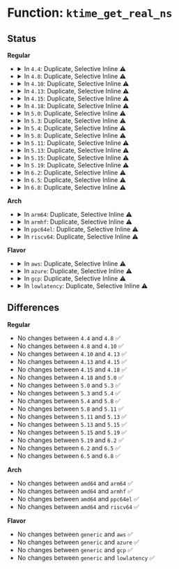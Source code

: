 # Function: <code>ktime_get_real_ns</code>

## Status
<b>Regular</b>
<ul>
<li>
<details>
<summary>In <code>4.4</code>: Duplicate, Selective Inline ⚠️</summary>

```c
u64 ktime_get_real_ns();
```

**Collision:** Static Duplication

**Inline:** Selective

**Transformation:** False

**Instances:**

```
In kernel/events/core.c (ffffffff81179820)
Location: include/linux/timekeeping.h:214
Inline: False
```
```
In net/core/secure_seq.c (ffffffff81711247)
Location: include/linux/timekeeping.h:214
Inline: True
Inline callers:
  - net/core/secure_seq.c:secure_tcpv6_sequence_number
  - net/core/secure_seq.c:secure_dccp_sequence_number
  - net/core/secure_seq.c:secure_dccpv6_sequence_number
  - net/core/secure_seq.c:secure_tcp_sequence_number
```
**Symbols:**

```
ffffffff81179820-ffffffff8117982d: ktime_get_real_ns (STB_LOCAL)
```
</details>
</li>
<li>
<details>
<summary>In <code>4.8</code>: Duplicate, Selective Inline ⚠️</summary>

```c
u64 ktime_get_real_ns();
```

**Collision:** Static Duplication

**Inline:** Selective

**Transformation:** False

**Instances:**

```
In kernel/events/core.c (ffffffff8118a0c0)
Location: include/linux/timekeeping.h:230
Inline: False
```
```
In drivers/gpio/gpiolib.c (ffffffff8146f656)
Location: include/linux/timekeeping.h:230
Inline: True
Inline callers:
  - drivers/gpio/gpiolib.c:lineevent_irq_thread
```
```
In net/core/secure_seq.c (ffffffff81778d88)
Location: include/linux/timekeeping.h:230
Inline: True
Inline callers:
  - net/core/secure_seq.c:secure_dccpv6_sequence_number
  - net/core/secure_seq.c:secure_dccp_sequence_number
  - net/core/secure_seq.c:secure_tcp_sequence_number
  - net/core/secure_seq.c:secure_tcpv6_sequence_number
```
**Symbols:**

```
ffffffff8118a0c0-ffffffff8118a0cd: ktime_get_real_ns (STB_LOCAL)
```
</details>
</li>
<li>
<details>
<summary>In <code>4.10</code>: Duplicate, Selective Inline ⚠️</summary>

```c
u64 ktime_get_real_ns();
```

**Collision:** Static Duplication

**Inline:** Selective

**Transformation:** False

**Instances:**

```
In kernel/events/core.c (ffffffff811994b0)
Location: include/linux/timekeeping.h:230
Inline: False
```
```
In drivers/gpio/gpiolib.c (ffffffff814919c6)
Location: include/linux/timekeeping.h:230
Inline: True
Inline callers:
  - drivers/gpio/gpiolib.c:lineevent_irq_thread
```
```
In net/core/secure_seq.c (ffffffff817a5ec8)
Location: include/linux/timekeeping.h:230
Inline: True
Inline callers:
  - net/core/secure_seq.c:secure_dccpv6_sequence_number
  - net/core/secure_seq.c:secure_dccp_sequence_number
  - net/core/secure_seq.c:secure_tcp_sequence_number
  - net/core/secure_seq.c:secure_tcpv6_sequence_number
```
**Symbols:**

```
ffffffff811994b0-ffffffff811994bd: ktime_get_real_ns (STB_LOCAL)
```
</details>
</li>
<li>
<details>
<summary>In <code>4.13</code>: Duplicate, Selective Inline ⚠️</summary>

```c
u64 ktime_get_real_ns();
```

**Collision:** Static Duplication

**Inline:** Selective

**Transformation:** False

**Instances:**

```
In kernel/events/core.c (ffffffff811a1400)
Location: include/linux/timekeeping.h:219
Inline: False
```
```
In drivers/gpio/gpiolib.c (ffffffff8149b5f6)
Location: include/linux/timekeeping.h:219
Inline: True
Inline callers:
  - drivers/gpio/gpiolib.c:lineevent_irq_thread
```
```
In net/core/secure_seq.c (ffffffff817c3e70)
Location: include/linux/timekeeping.h:219
Inline: True
Inline callers:
  - net/core/secure_seq.c:secure_dccpv6_sequence_number
  - net/core/secure_seq.c:secure_dccp_sequence_number
  - net/core/secure_seq.c:secure_tcp_seq
  - net/core/secure_seq.c:secure_tcpv6_seq
```
**Symbols:**

```
ffffffff811a1400-ffffffff811a140d: ktime_get_real_ns (STB_LOCAL)
```
</details>
</li>
<li>
<details>
<summary>In <code>4.15</code>: Duplicate, Selective Inline ⚠️</summary>

```c
u64 ktime_get_real_ns();
```

**Collision:** Static Duplication

**Inline:** Selective

**Transformation:** False

**Instances:**

```
In kernel/events/core.c (ffffffff811b4f80)
Location: include/linux/timekeeping.h:99
Inline: False
```
```
In drivers/gpio/gpiolib.c (ffffffff814da496)
Location: include/linux/timekeeping.h:99
Inline: True
Inline callers:
  - drivers/gpio/gpiolib.c:lineevent_irq_thread
```
```
In net/core/secure_seq.c (ffffffff8183d91c)
Location: include/linux/timekeeping.h:99
Inline: True
Inline callers:
  - net/core/secure_seq.c:secure_dccpv6_sequence_number
  - net/core/secure_seq.c:secure_dccp_sequence_number
  - net/core/secure_seq.c:secure_tcp_seq
  - net/core/secure_seq.c:secure_tcpv6_seq
```
**Symbols:**

```
ffffffff811b4f80-ffffffff811b4f8d: ktime_get_real_ns (STB_LOCAL)
```
</details>
</li>
<li>
<details>
<summary>In <code>4.18</code>: Duplicate, Selective Inline ⚠️</summary>

```c
u64 ktime_get_real_ns();
```

**Collision:** Static Duplication

**Inline:** Selective

**Transformation:** False

**Instances:**

```
In kernel/events/core.c (ffffffff811d3de0)
Location: include/linux/timekeeping.h:114
Inline: False
```
```
In drivers/gpio/gpiolib.c (ffffffff81507585)
Location: include/linux/timekeeping.h:114
Inline: True
Inline callers:
  - drivers/gpio/gpiolib.c:lineevent_irq_handler
```
```
In net/core/secure_seq.c (ffffffff8188813e)
Location: include/linux/timekeeping.h:114
Inline: True
Inline callers:
  - net/core/secure_seq.c:secure_dccpv6_sequence_number
  - net/core/secure_seq.c:secure_dccp_sequence_number
  - net/core/secure_seq.c:secure_tcp_seq
  - net/core/secure_seq.c:secure_tcpv6_seq
```
**Symbols:**

```
ffffffff811d3de0-ffffffff811d3ded: ktime_get_real_ns (STB_LOCAL)
```
</details>
</li>
<li>
<details>
<summary>In <code>5.0</code>: Duplicate, Selective Inline ⚠️</summary>

```c
u64 ktime_get_real_ns();
```

**Collision:** Static Duplication

**Inline:** Selective

**Transformation:** False

**Instances:**

```
In kernel/events/core.c (ffffffff811e42e0)
Location: include/linux/timekeeping.h:129
Inline: False
```
```
In drivers/gpio/gpiolib.c (ffffffff8151bb05)
Location: include/linux/timekeeping.h:129
Inline: True
Inline callers:
  - drivers/gpio/gpiolib.c:lineevent_irq_handler
  - drivers/gpio/gpiolib.c:lineevent_irq_thread
```
```
In net/core/secure_seq.c (ffffffff818a8d0e)
Location: include/linux/timekeeping.h:129
Inline: True
Inline callers:
  - net/core/secure_seq.c:secure_dccpv6_sequence_number
  - net/core/secure_seq.c:secure_dccp_sequence_number
  - net/core/secure_seq.c:secure_tcp_seq
  - net/core/secure_seq.c:secure_tcpv6_seq
```
**Symbols:**

```
ffffffff811e42e0-ffffffff811e42ed: ktime_get_real_ns (STB_LOCAL)
```
</details>
</li>
<li>
<details>
<summary>In <code>5.3</code>: Duplicate, Selective Inline ⚠️</summary>

```c
u64 ktime_get_real_ns();
```

**Collision:** Static Duplication

**Inline:** Selective

**Transformation:** False

**Instances:**

```
In kernel/events/core.c (ffffffff811fb5d0)
Location: include/linux/timekeeping.h:157
Inline: False
```
```
In drivers/gpio/gpiolib.c (ffffffff81549cb5)
Location: include/linux/timekeeping.h:157
Inline: True
Inline callers:
  - drivers/gpio/gpiolib.c:lineevent_irq_handler
  - drivers/gpio/gpiolib.c:lineevent_irq_thread
```
```
In net/core/secure_seq.c (ffffffff818f43ae)
Location: include/linux/timekeeping.h:157
Inline: True
Inline callers:
  - net/core/secure_seq.c:secure_dccpv6_sequence_number
  - net/core/secure_seq.c:secure_dccp_sequence_number
  - net/core/secure_seq.c:secure_tcp_seq
  - net/core/secure_seq.c:secure_tcpv6_seq
```
**Symbols:**

```
ffffffff811fb5d0-ffffffff811fb5dd: ktime_get_real_ns (STB_LOCAL)
```
</details>
</li>
<li>
<details>
<summary>In <code>5.4</code>: Duplicate, Selective Inline ⚠️</summary>

```c
u64 ktime_get_real_ns();
```

**Collision:** Static Duplication

**Inline:** Selective

**Transformation:** False

**Instances:**

```
In kernel/events/core.c (ffffffff81208980)
Location: include/linux/timekeeping.h:157
Inline: False
```
```
In drivers/gpio/gpiolib.c (ffffffff8156ae55)
Location: include/linux/timekeeping.h:157
Inline: True
Inline callers:
  - drivers/gpio/gpiolib.c:lineevent_irq_handler
  - drivers/gpio/gpiolib.c:lineevent_irq_thread
```
```
In net/core/secure_seq.c (ffffffff8192635e)
Location: include/linux/timekeeping.h:157
Inline: True
Inline callers:
  - net/core/secure_seq.c:secure_dccpv6_sequence_number
  - net/core/secure_seq.c:secure_dccp_sequence_number
  - net/core/secure_seq.c:secure_tcp_seq
  - net/core/secure_seq.c:secure_tcpv6_seq
```
```
In net/core/devlink.c (ffffffff8197d7ca)
Location: include/linux/timekeeping.h:157
Inline: True
```
**Symbols:**

```
ffffffff81208980-ffffffff8120898d: ktime_get_real_ns (STB_LOCAL)
```
</details>
</li>
<li>
<details>
<summary>In <code>5.8</code>: Duplicate, Selective Inline ⚠️</summary>

```c
u64 ktime_get_real_ns();
```

**Collision:** Static Duplication

**Inline:** Selective

**Transformation:** False

**Instances:**

```
In kernel/events/core.c (ffffffff81231400)
Location: include/linux/timekeeping.h:157
Inline: False
```
```
In net/core/secure_seq.c (ffffffff819fa33a)
Location: include/linux/timekeeping.h:157
Inline: True
Inline callers:
  - net/core/secure_seq.c:secure_dccpv6_sequence_number
  - net/core/secure_seq.c:secure_dccp_sequence_number
  - net/core/secure_seq.c:secure_tcp_seq
  - net/core/secure_seq.c:secure_tcpv6_seq
```
```
In net/core/devlink.c (ffffffff81a53ed2)
Location: include/linux/timekeeping.h:157
Inline: True
```
**Symbols:**

```
ffffffff81231400-ffffffff8123140d: ktime_get_real_ns (STB_LOCAL)
```
</details>
</li>
<li>
<details>
<summary>In <code>5.11</code>: Duplicate, Selective Inline ⚠️</summary>

```c
u64 ktime_get_real_ns();
```

**Collision:** Static Duplication

**Inline:** Selective

**Transformation:** False

**Instances:**

```
In kernel/events/core.c (ffffffff8123b070)
Location: include/linux/timekeeping.h:156
Inline: False
```
```
In drivers/gpio/gpiolib-cdev.c (ffffffff8163b8c6)
Location: include/linux/timekeeping.h:156
Inline: True
Inline callers:
  - drivers/gpio/gpiolib-cdev.c:debounce_work_func
  - drivers/gpio/gpiolib-cdev.c:edge_irq_handler
  - drivers/gpio/gpiolib-cdev.c:edge_irq_thread
```
```
In net/core/secure_seq.c (ffffffff819f9f2a)
Location: include/linux/timekeeping.h:156
Inline: True
Inline callers:
  - net/core/secure_seq.c:secure_dccpv6_sequence_number
  - net/core/secure_seq.c:secure_dccp_sequence_number
  - net/core/secure_seq.c:secure_tcp_seq
  - net/core/secure_seq.c:secure_tcpv6_seq
```
```
In net/core/devlink.c (ffffffff81a5ba52)
Location: include/linux/timekeeping.h:156
Inline: True
```
**Symbols:**

```
ffffffff8123b070-ffffffff8123b07d: ktime_get_real_ns (STB_LOCAL)
```
</details>
</li>
<li>
<details>
<summary>In <code>5.13</code>: Duplicate, Selective Inline ⚠️</summary>

```c
u64 ktime_get_real_ns();
```

**Collision:** Static Duplication

**Inline:** Selective

**Transformation:** False

**Instances:**

```
In kernel/events/core.c (ffffffff8123f830)
Location: include/linux/timekeeping.h:157
Inline: False
```
```
In drivers/gpio/gpiolib-cdev.c (ffffffff8161f7a6)
Location: include/linux/timekeeping.h:157
Inline: True
Inline callers:
  - drivers/gpio/gpiolib-cdev.c:debounce_work_func
  - drivers/gpio/gpiolib-cdev.c:edge_irq_handler
  - drivers/gpio/gpiolib-cdev.c:edge_irq_thread
```
```
In net/core/secure_seq.c (ffffffff819e00ee)
Location: include/linux/timekeeping.h:157
Inline: True
Inline callers:
  - net/core/secure_seq.c:secure_dccpv6_sequence_number
  - net/core/secure_seq.c:secure_dccp_sequence_number
  - net/core/secure_seq.c:secure_tcp_seq
  - net/core/secure_seq.c:secure_tcpv6_seq
```
```
In net/core/devlink.c (ffffffff81a3eb79)
Location: include/linux/timekeeping.h:157
Inline: True
```
**Symbols:**

```
ffffffff8123f830-ffffffff8123f83d: ktime_get_real_ns (STB_LOCAL)
```
</details>
</li>
<li>
<details>
<summary>In <code>5.15</code>: Duplicate, Selective Inline ⚠️</summary>

```c
u64 ktime_get_real_ns();
```

**Collision:** Static Duplication

**Inline:** Selective

**Transformation:** False

**Instances:**

```
In kernel/events/core.c (ffffffff8127a050)
Location: include/linux/timekeeping.h:157
Inline: False
```
```
In fs/ext4/super.c (ffffffff81498973)
Location: include/linux/timekeeping.h:157
Inline: True
Inline callers:
  - fs/ext4/super.c:ext4_run_li_request
  - fs/ext4/super.c:ext4_run_li_request
```
```
In drivers/gpio/gpiolib-cdev.c (ffffffff8168ed33)
Location: include/linux/timekeeping.h:157
Inline: True
Inline callers:
  - drivers/gpio/gpiolib-cdev.c:debounce_work_func
  - drivers/gpio/gpiolib-cdev.c:edge_irq_handler
  - drivers/gpio/gpiolib-cdev.c:edge_irq_thread
```
```
In net/core/secure_seq.c (ffffffff81a904fb)
Location: include/linux/timekeeping.h:157
Inline: True
Inline callers:
  - net/core/secure_seq.c:secure_dccpv6_sequence_number
  - net/core/secure_seq.c:secure_dccp_sequence_number
  - net/core/secure_seq.c:secure_tcp_seq
  - net/core/secure_seq.c:secure_tcpv6_seq
```
```
In net/core/devlink.c (ffffffff81af485b)
Location: include/linux/timekeeping.h:157
Inline: True
```
**Symbols:**

```
ffffffff8127a050-ffffffff8127a05d: ktime_get_real_ns (STB_LOCAL)
```
</details>
</li>
<li>
<details>
<summary>In <code>5.19</code>: Duplicate, Selective Inline ⚠️</summary>

```c
u64 ktime_get_real_ns();
```

**Collision:** Static Duplication

**Inline:** Selective

**Transformation:** False

**Instances:**

```
In kernel/events/core.c (ffffffff812cd550)
Location: include/linux/timekeeping.h:157
Inline: False
```
```
In fs/ext4/super.c (ffffffff81523723)
Location: include/linux/timekeeping.h:157
Inline: True
Inline callers:
  - fs/ext4/super.c:ext4_run_li_request
  - fs/ext4/super.c:ext4_run_li_request
```
```
In drivers/gpio/gpiolib-cdev.c (ffffffff817aca81)
Location: include/linux/timekeeping.h:157
Inline: True
Inline callers:
  - drivers/gpio/gpiolib-cdev.c:debounce_work_func
  - drivers/gpio/gpiolib-cdev.c:edge_irq_handler
  - drivers/gpio/gpiolib-cdev.c:edge_irq_thread
```
```
In net/core/secure_seq.c (ffffffff81c063b4)
Location: include/linux/timekeeping.h:157
Inline: True
Inline callers:
  - net/core/secure_seq.c:secure_dccpv6_sequence_number
  - net/core/secure_seq.c:secure_dccp_sequence_number
  - net/core/secure_seq.c:secure_tcp_seq
  - net/core/secure_seq.c:secure_tcpv6_seq
```
```
In net/core/devlink.c (ffffffff81c77f0f)
Location: include/linux/timekeeping.h:157
Inline: True
Inline callers:
  - net/core/devlink.c:devlink_health_do_dump
```
**Symbols:**

```
ffffffff812cd550-ffffffff812cd563: ktime_get_real_ns (STB_LOCAL)
```
</details>
</li>
<li>
<details>
<summary>In <code>6.2</code>: Duplicate, Selective Inline ⚠️</summary>

```c
u64 ktime_get_real_ns();
```

**Collision:** Static Duplication

**Inline:** Selective

**Transformation:** False

**Instances:**

```
In kernel/events/core.c (ffffffff81335480)
Location: include/linux/timekeeping.h:157
Inline: False
```
```
In fs/ext4/super.c (ffffffff815c0903)
Location: include/linux/timekeeping.h:157
Inline: True
Inline callers:
  - fs/ext4/super.c:ext4_run_li_request
  - fs/ext4/super.c:ext4_run_li_request
```
```
In drivers/gpio/gpiolib-cdev.c (ffffffff818c4ba0)
Location: include/linux/timekeeping.h:157
Inline: True
Inline callers:
  - drivers/gpio/gpiolib-cdev.c:line_event_timestamp
```
```
In net/core/secure_seq.c (ffffffff81db5cf4)
Location: include/linux/timekeeping.h:157
Inline: True
Inline callers:
  - net/core/secure_seq.c:secure_dccpv6_sequence_number
  - net/core/secure_seq.c:secure_dccp_sequence_number
  - net/core/secure_seq.c:secure_tcp_seq
  - net/core/secure_seq.c:secure_tcpv6_seq
```
```
In net/core/devlink.c (ffffffff81e3098f)
Location: include/linux/timekeeping.h:157
Inline: True
Inline callers:
  - net/core/devlink.c:devlink_health_do_dump
```
**Symbols:**

```
ffffffff81335480-ffffffff81335493: ktime_get_real_ns (STB_LOCAL)
```
</details>
</li>
<li>
<details>
<summary>In <code>6.5</code>: Duplicate, Selective Inline ⚠️</summary>

```c
u64 ktime_get_real_ns();
```

**Collision:** Static Duplication

**Inline:** Selective

**Transformation:** False

**Instances:**

```
In kernel/events/core.c (ffffffff813661d0)
Location: include/linux/timekeeping.h:157
Inline: False
```
```
In fs/ext4/super.c (ffffffff815f809a)
Location: include/linux/timekeeping.h:157
Inline: True
Inline callers:
  - fs/ext4/super.c:ext4_run_li_request
  - fs/ext4/super.c:ext4_run_li_request
```
```
In drivers/gpio/gpiolib-cdev.c (ffffffff81907c70)
Location: include/linux/timekeeping.h:157
Inline: True
Inline callers:
  - drivers/gpio/gpiolib-cdev.c:line_event_timestamp
```
```
In net/core/secure_seq.c (ffffffff81e262c4)
Location: include/linux/timekeeping.h:157
Inline: True
Inline callers:
  - net/core/secure_seq.c:secure_dccpv6_sequence_number
  - net/core/secure_seq.c:secure_dccp_sequence_number
  - net/core/secure_seq.c:secure_tcp_seq
  - net/core/secure_seq.c:secure_tcpv6_seq
```
```
In net/devlink/health.c (ffffffff82046d5f)
Location: include/linux/timekeeping.h:157
Inline: True
Inline callers:
  - net/devlink/health.c:devlink_health_do_dump
```
**Symbols:**

```
ffffffff813661d0-ffffffff813661e3: ktime_get_real_ns (STB_LOCAL)
```
</details>
</li>
<li>
<details>
<summary>In <code>6.8</code>: Duplicate, Selective Inline ⚠️</summary>

```c
u64 ktime_get_real_ns();
```

**Collision:** Static Duplication

**Inline:** Selective

**Transformation:** False

**Instances:**

```
In kernel/events/core.c (ffffffff8138f2f0)
Location: include/linux/timekeeping.h:158
Inline: False
```
```
In fs/ext4/super.c (ffffffff81630c4a)
Location: include/linux/timekeeping.h:158
Inline: True
Inline callers:
  - fs/ext4/super.c:ext4_run_li_request
  - fs/ext4/super.c:ext4_run_li_request
```
```
In drivers/gpio/gpiolib-cdev.c (ffffffff8194f491)
Location: include/linux/timekeeping.h:158
Inline: True
Inline callers:
  - drivers/gpio/gpiolib-cdev.c:line_event_timestamp
```
```
In net/core/secure_seq.c (ffffffff81ee4254)
Location: include/linux/timekeeping.h:158
Inline: True
Inline callers:
  - net/core/secure_seq.c:secure_dccpv6_sequence_number
  - net/core/secure_seq.c:secure_dccp_sequence_number
  - net/core/secure_seq.c:secure_tcp_seq
  - net/core/secure_seq.c:secure_tcpv6_seq
```
```
In net/devlink/health.c (ffffffff82112461)
Location: include/linux/timekeeping.h:158
Inline: True
Inline callers:
  - net/devlink/health.c:devlink_health_do_dump
```
**Symbols:**

```
ffffffff8138f2f0-ffffffff8138f303: ktime_get_real_ns (STB_LOCAL)
```
</details>
</li>
</ul>
<b>Arch</b>
<ul>
<li>
<details>
<summary>In <code>arm64</code>: Duplicate, Selective Inline ⚠️</summary>

```c
u64 ktime_get_real_ns();
```

**Collision:** Static Duplication

**Inline:** Selective

**Transformation:** False

**Instances:**

```
In kernel/events/core.c (ffff800010291d80)
Location: include/linux/timekeeping.h:157
Inline: False
```
```
In drivers/gpio/gpiolib.c (ffff8000106be740)
Location: include/linux/timekeeping.h:157
Inline: True
Inline callers:
  - drivers/gpio/gpiolib.c:lineevent_irq_handler
  - drivers/gpio/gpiolib.c:lineevent_irq_thread
```
```
In net/core/secure_seq.c (ffff800010bc25b4)
Location: include/linux/timekeeping.h:157
Inline: True
Inline callers:
  - net/core/secure_seq.c:secure_dccpv6_sequence_number
  - net/core/secure_seq.c:secure_dccp_sequence_number
  - net/core/secure_seq.c:secure_tcp_seq
  - net/core/secure_seq.c:secure_tcpv6_seq
```
```
In net/core/devlink.c (ffff800010c25380)
Location: include/linux/timekeeping.h:157
Inline: True
```
**Symbols:**

```
ffff800010291d80-ffff800010291d98: ktime_get_real_ns (STB_LOCAL)
```
</details>
</li>
<li>
<details>
<summary>In <code>armhf</code>: Duplicate, Selective Inline ⚠️</summary>

```c
u64 ktime_get_real_ns();
```

**Collision:** Static Duplication

**Inline:** Selective

**Transformation:** False

**Instances:**

```
In arch/arm/common/bL_switcher.c (c03267e0)
Location: include/linux/timekeeping.h:157
Inline: True
Inline callers:
  - arch/arm/common/bL_switcher.c:bL_switcher_trace_trigger_cpu
  - arch/arm/common/bL_switcher.c:bL_switch_to
  - arch/arm/common/bL_switcher.c:bL_switch_to
```
```
In kernel/events/core.c (c04c2f48)
Location: include/linux/timekeeping.h:157
Inline: False
```
```
In drivers/gpio/gpiolib.c (c085e54c)
Location: include/linux/timekeeping.h:157
Inline: True
Inline callers:
  - drivers/gpio/gpiolib.c:lineevent_irq_handler
  - drivers/gpio/gpiolib.c:lineevent_irq_thread
```
```
In net/core/secure_seq.c (c0cdd938)
Location: include/linux/timekeeping.h:157
Inline: True
Inline callers:
  - net/core/secure_seq.c:secure_dccpv6_sequence_number
  - net/core/secure_seq.c:secure_dccp_sequence_number
  - net/core/secure_seq.c:secure_tcp_seq
  - net/core/secure_seq.c:secure_tcpv6_seq
```
```
In net/core/devlink.c (c0d3c488)
Location: include/linux/timekeeping.h:157
Inline: True
```
**Symbols:**

```
c04c2f48-c04c2f60: ktime_get_real_ns (STB_LOCAL)
```
</details>
</li>
<li>
<details>
<summary>In <code>ppc64el</code>: Duplicate, Selective Inline ⚠️</summary>

```c
u64 ktime_get_real_ns();
```

**Collision:** Static Duplication

**Inline:** Selective

**Transformation:** False

**Instances:**

```
In kernel/events/core.c (c0000000003403e0)
Location: include/linux/timekeeping.h:157
Inline: False
```
```
In drivers/gpio/gpiolib.c (c00000000083b6b0)
Location: include/linux/timekeeping.h:157
Inline: True
Inline callers:
  - drivers/gpio/gpiolib.c:lineevent_irq_handler
  - drivers/gpio/gpiolib.c:lineevent_irq_thread
```
```
In net/core/secure_seq.c (c000000000c9c41c)
Location: include/linux/timekeeping.h:157
Inline: True
Inline callers:
  - net/core/secure_seq.c:secure_dccpv6_sequence_number
  - net/core/secure_seq.c:secure_dccp_sequence_number
  - net/core/secure_seq.c:secure_tcp_seq
  - net/core/secure_seq.c:secure_tcpv6_seq
```
```
In net/core/devlink.c (c000000000d1ab40)
Location: include/linux/timekeeping.h:157
Inline: True
```
**Symbols:**

```
c0000000003403e0-c000000000340410: ktime_get_real_ns (STB_LOCAL)
```
</details>
</li>
<li>
<details>
<summary>In <code>riscv64</code>: Duplicate, Selective Inline ⚠️</summary>

```c
u64 ktime_get_real_ns();
```

**Collision:** Static Duplication

**Inline:** Selective

**Transformation:** False

**Instances:**

```
In kernel/events/core.c (ffffffe0001c4642)
Location: include/linux/timekeeping.h:157
Inline: False
```
```
In drivers/gpio/gpiolib.c (ffffffe0004a565a)
Location: include/linux/timekeeping.h:157
Inline: True
Inline callers:
  - drivers/gpio/gpiolib.c:lineevent_irq_handler
  - drivers/gpio/gpiolib.c:lineevent_irq_thread
```
```
In net/core/secure_seq.c (ffffffe00074f550)
Location: include/linux/timekeeping.h:157
Inline: True
Inline callers:
  - net/core/secure_seq.c:secure_dccpv6_sequence_number
  - net/core/secure_seq.c:secure_dccp_sequence_number
  - net/core/secure_seq.c:secure_tcp_seq
  - net/core/secure_seq.c:secure_tcpv6_seq
```
```
In net/core/devlink.c (ffffffe00079d7e4)
Location: include/linux/timekeeping.h:157
Inline: True
```
**Symbols:**

```
ffffffe0001c4642-ffffffe0001c465c: ktime_get_real_ns (STB_LOCAL)
```
</details>
</li>
</ul>
<b>Flavor</b>
<ul>
<li>
<details>
<summary>In <code>aws</code>: Duplicate, Selective Inline ⚠️</summary>

```c
u64 ktime_get_real_ns();
```

**Collision:** Static Duplication

**Inline:** Selective

**Transformation:** False

**Instances:**

```
In kernel/events/core.c (ffffffff81200fa0)
Location: include/linux/timekeeping.h:157
Inline: False
```
```
In drivers/gpio/gpiolib.c (ffffffff81560615)
Location: include/linux/timekeeping.h:157
Inline: True
Inline callers:
  - drivers/gpio/gpiolib.c:lineevent_irq_handler
  - drivers/gpio/gpiolib.c:lineevent_irq_thread
```
```
In net/core/secure_seq.c (ffffffff818c635e)
Location: include/linux/timekeeping.h:157
Inline: True
Inline callers:
  - net/core/secure_seq.c:secure_dccpv6_sequence_number
  - net/core/secure_seq.c:secure_dccp_sequence_number
  - net/core/secure_seq.c:secure_tcp_seq
  - net/core/secure_seq.c:secure_tcpv6_seq
```
```
In net/core/devlink.c (ffffffff8191d63a)
Location: include/linux/timekeeping.h:157
Inline: True
```
**Symbols:**

```
ffffffff81200fa0-ffffffff81200fad: ktime_get_real_ns (STB_LOCAL)
```
</details>
</li>
<li>
<details>
<summary>In <code>azure</code>: Duplicate, Selective Inline ⚠️</summary>

```c
u64 ktime_get_real_ns();
```

**Collision:** Static Duplication

**Inline:** Selective

**Transformation:** False

**Instances:**

```
In kernel/events/core.c (ffffffff811f3cf0)
Location: include/linux/timekeeping.h:157
Inline: False
```
```
In drivers/gpio/gpiolib.c (ffffffff81551465)
Location: include/linux/timekeeping.h:157
Inline: True
Inline callers:
  - drivers/gpio/gpiolib.c:lineevent_irq_handler
  - drivers/gpio/gpiolib.c:lineevent_irq_thread
```
```
In net/core/secure_seq.c (ffffffff8188029e)
Location: include/linux/timekeeping.h:157
Inline: True
Inline callers:
  - net/core/secure_seq.c:secure_dccpv6_sequence_number
  - net/core/secure_seq.c:secure_dccp_sequence_number
  - net/core/secure_seq.c:secure_tcp_seq
  - net/core/secure_seq.c:secure_tcpv6_seq
```
```
In net/core/devlink.c (ffffffff818d73ea)
Location: include/linux/timekeeping.h:157
Inline: True
```
**Symbols:**

```
ffffffff811f3cf0-ffffffff811f3cfd: ktime_get_real_ns (STB_LOCAL)
```
</details>
</li>
<li>
<details>
<summary>In <code>gcp</code>: Duplicate, Selective Inline ⚠️</summary>

```c
u64 ktime_get_real_ns();
```

**Collision:** Static Duplication

**Inline:** Selective

**Transformation:** False

**Instances:**

```
In kernel/events/core.c (ffffffff811fed70)
Location: include/linux/timekeeping.h:157
Inline: False
```
```
In drivers/gpio/gpiolib.c (ffffffff8155f185)
Location: include/linux/timekeeping.h:157
Inline: True
Inline callers:
  - drivers/gpio/gpiolib.c:lineevent_irq_handler
  - drivers/gpio/gpiolib.c:lineevent_irq_thread
```
```
In net/core/secure_seq.c (ffffffff8191735e)
Location: include/linux/timekeeping.h:157
Inline: True
Inline callers:
  - net/core/secure_seq.c:secure_dccpv6_sequence_number
  - net/core/secure_seq.c:secure_dccp_sequence_number
  - net/core/secure_seq.c:secure_tcp_seq
  - net/core/secure_seq.c:secure_tcpv6_seq
```
```
In net/core/devlink.c (ffffffff8196e7ca)
Location: include/linux/timekeeping.h:157
Inline: True
```
```
In net/netfilter/nf_conntrack_core.c (ffffffff819a00b1)
Location: include/linux/timekeeping.h:157
Inline: True
Inline callers:
  - net/netfilter/nf_conntrack_core.c:__nf_conntrack_confirm
```
```
In net/netfilter/nf_conntrack_standalone.c (ffffffff819a1138)
Location: include/linux/timekeeping.h:157
Inline: True
Inline callers:
  - net/netfilter/nf_conntrack_standalone.c:ct_seq_start
```
```
In net/netfilter/nf_conntrack_netlink.c (ffffffff819ae0cd)
Location: include/linux/timekeeping.h:157
Inline: True
Inline callers:
  - net/netfilter/nf_conntrack_netlink.c:ctnetlink_create_conntrack
```
**Symbols:**

```
ffffffff811fed70-ffffffff811fed7d: ktime_get_real_ns (STB_LOCAL)
```
</details>
</li>
<li>
<details>
<summary>In <code>lowlatency</code>: Duplicate, Selective Inline ⚠️</summary>

```c
u64 ktime_get_real_ns();
```

**Collision:** Static Duplication

**Inline:** Selective

**Transformation:** False

**Instances:**

```
In kernel/events/core.c (ffffffff8120de00)
Location: include/linux/timekeeping.h:157
Inline: False
```
```
In drivers/gpio/gpiolib.c (ffffffff81579005)
Location: include/linux/timekeeping.h:157
Inline: True
Inline callers:
  - drivers/gpio/gpiolib.c:lineevent_irq_handler
  - drivers/gpio/gpiolib.c:lineevent_irq_thread
```
```
In net/core/secure_seq.c (ffffffff8193856e)
Location: include/linux/timekeeping.h:157
Inline: True
Inline callers:
  - net/core/secure_seq.c:secure_dccpv6_sequence_number
  - net/core/secure_seq.c:secure_dccp_sequence_number
  - net/core/secure_seq.c:secure_tcp_seq
  - net/core/secure_seq.c:secure_tcpv6_seq
```
```
In net/core/devlink.c (ffffffff81990c7a)
Location: include/linux/timekeeping.h:157
Inline: True
```
**Symbols:**

```
ffffffff8120de00-ffffffff8120de0d: ktime_get_real_ns (STB_LOCAL)
```
</details>
</li>
</ul>

## Differences
<b>Regular</b>
<ul>
<li>
No changes between <code>4.4</code> and <code>4.8</code> ✅
</li>
<li>
No changes between <code>4.8</code> and <code>4.10</code> ✅
</li>
<li>
No changes between <code>4.10</code> and <code>4.13</code> ✅
</li>
<li>
No changes between <code>4.13</code> and <code>4.15</code> ✅
</li>
<li>
No changes between <code>4.15</code> and <code>4.18</code> ✅
</li>
<li>
No changes between <code>4.18</code> and <code>5.0</code> ✅
</li>
<li>
No changes between <code>5.0</code> and <code>5.3</code> ✅
</li>
<li>
No changes between <code>5.3</code> and <code>5.4</code> ✅
</li>
<li>
No changes between <code>5.4</code> and <code>5.8</code> ✅
</li>
<li>
No changes between <code>5.8</code> and <code>5.11</code> ✅
</li>
<li>
No changes between <code>5.11</code> and <code>5.13</code> ✅
</li>
<li>
No changes between <code>5.13</code> and <code>5.15</code> ✅
</li>
<li>
No changes between <code>5.15</code> and <code>5.19</code> ✅
</li>
<li>
No changes between <code>5.19</code> and <code>6.2</code> ✅
</li>
<li>
No changes between <code>6.2</code> and <code>6.5</code> ✅
</li>
<li>
No changes between <code>6.5</code> and <code>6.8</code> ✅
</li>
</ul>
<b>Arch</b>
<ul>
<li>
No changes between <code>amd64</code> and <code>arm64</code> ✅
</li>
<li>
No changes between <code>amd64</code> and <code>armhf</code> ✅
</li>
<li>
No changes between <code>amd64</code> and <code>ppc64el</code> ✅
</li>
<li>
No changes between <code>amd64</code> and <code>riscv64</code> ✅
</li>
</ul>
<b>Flavor</b>
<ul>
<li>
No changes between <code>generic</code> and <code>aws</code> ✅
</li>
<li>
No changes between <code>generic</code> and <code>azure</code> ✅
</li>
<li>
No changes between <code>generic</code> and <code>gcp</code> ✅
</li>
<li>
No changes between <code>generic</code> and <code>lowlatency</code> ✅
</li>
</ul>
